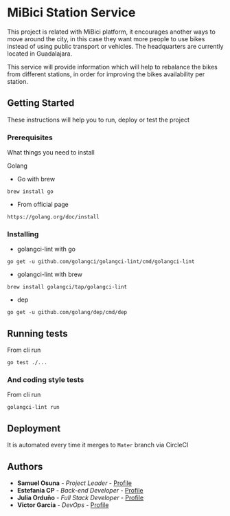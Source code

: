 # MiBici Station Service

This project is related with MiBici platform, it encourages another ways to move around the city, in this case they want more people to use bikes instead of using public transport or vehicles. The headquarters are currently located in Guadalajara.

This service will provide information which will help to rebalance the bikes from different stations, in order for improving the bikes availability per station.

## Getting Started

These instructions will help you to run, deploy or test the project

### Prerequisites

What things you need to install

Golang
- Go with brew
```
brew install go
```
- From official page
```
https://golang.org/doc/install
```


### Installing

- golangci-lint with go
```
go get -u github.com/golangci/golangci-lint/cmd/golangci-lint
```
- golangci-lint with brew

```
brew install golangci/tap/golangci-lint
```
- dep
```
go get -u github.com/golang/dep/cmd/dep
```


## Running tests

From cli run
```
go test ./...
```

### And coding style tests

From cli run

```
golangci-lint run
```

## Deployment

It is automated every time it merges to `Mater` branch via CircleCI

## Authors

* **Samuel Osuna** - *Project Leader* - [Profile](https://github.com/samosunaz)
* **Estefania CP** - *Back-end Developer* - [Profile](https://github.com/Estefycp)
* **Julia Orduño** - *Full Stack Developer* - [Profile](https://github.com/juliaorduno)
* **Victor Garcia** - *DevOps* - [Profile](https://github.com/vic3r)
